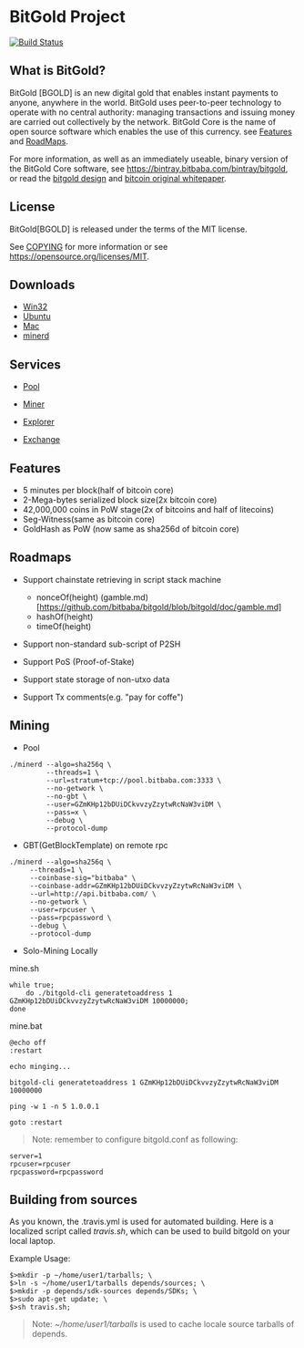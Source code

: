 BitGold Project 
=====================================

[![Build Status](https://travis-ci.org/bitbaba/bitgold.svg?branch=master)](https://travis-ci.org/bitbaba/bitgold)

What is BitGold?
----------------

BitGold [BGOLD] is an new digital gold that enables instant payments to
anyone, anywhere in the world. BitGold uses peer-to-peer technology to operate
with no central authority: managing transactions and issuing money are carried
out collectively by the network. BitGold Core is the name of open source
software which enables the use of this currency. 
see [Features](https://github.com/bitbaba/bitgold/blob/master/README.md#features)
and [RoadMaps](https://github.com/bitbaba/bitgold/blob/master/README.md#roadmaps).

For more information, as well as an immediately useable, binary version of
the BitGold Core software, see https://bintray.bitbaba.com/bintray/bitgold, or read the
[bitgold design](http://blog.csdn.net/hacode/article/details/78369398) and
[bitcoin original whitepaper](https://bitcoincore.org/bitcoin.pdf).


License
-------

BitGold[BGOLD] is released under the terms of the MIT license. 

See [COPYING](COPYING) for more information or see https://opensource.org/licenses/MIT.

Downloads
-------------

- [Win32](https://bintray.bitbaba.com/bitgold/bitgold-win32.tar.gz)
- [Ubuntu](https://bintray.bitbaba.com/bitgold/bitgold-ubuntu64.tar.gz)
- [Mac](https://bintray.bitbaba.com/bitgold/bitgold-mac.tar.gz)
- [minerd](https://bintray.bitbaba.com/bitgold/bitgold-miner.zip)

Services
----------------

- [Pool](https://pool.bitbaba.com/)

- [Miner](https://github.com/bitbaba/cpuminer)

- [Explorer](https://bitgold.bitbaba.com/)

- [Exchange](https://ex.bitbaba.com/)


Features
--------

- 5 minutes per block(half of bitcoin core)
- 2-Mega-bytes serialized block size(2x bitcoin core)
- 42,000,000 coins in PoW stage(2x of bitcoins and half of litecoins)
- Seg-Witness(same as bitcoin core)
- GoldHash as PoW (now same as sha256d of bitcoin core)

Roadmaps
----------------

- Support chainstate retrieving in script stack machine
  - nonceOf(height)
  (gamble.md)[https://github.com/bitbaba/bitgold/blob/bitgold/doc/gamble.md]
  - hashOf(height)
  - timeOf(height)

- Support non-standard sub-script of P2SH

- Support PoS (Proof-of-Stake)

- Support state storage of non-utxo data

- Support Tx comments(e.g. "pay for coffe")

Mining 
-------------------
- Pool

```
./minerd --algo=sha256q \
         --threads=1 \
         --url=stratum+tcp://pool.bitbaba.com:3333 \
         --no-getwork \
         --no-gbt \
         --user=GZmKHp12bDUiDCkvvzyZzytwRcNaW3viDM \
         --pass=x \
         --debug \
         --protocol-dump
```

- GBT(GetBlockTemplate) on remote rpc

```
./minerd --algo=sha256q \
	 --threads=1 \
	 --coinbase-sig="bitbaba" \
	 --coinbase-addr=GZmKHp12bDUiDCkvvzyZzytwRcNaW3viDM \
	 --url=http://api.bitbaba.com/ \
	 --no-getwork \
	 --user=rpcuser \
	 --pass=rpcpassword \
	 --debug \
	 --protocol-dump
```

- Solo-Mining Locally

mine.sh

```
while true; 
    do ./bitgold-cli generatetoaddress 1 GZmKHp12bDUiDCkvvzyZzytwRcNaW3viDM 10000000; 
done
```

mine.bat

```
@echo off
:restart

echo minging...

bitgold-cli generatetoaddress 1 GZmKHp12bDUiDCkvvzyZzytwRcNaW3viDM 10000000

ping -w 1 -n 5 1.0.0.1

goto :restart
```

>Note: remember to configure bitgold.conf as following:

```
server=1
rpcuser=rpcuser
rpcpassword=rpcpassword
```

Building from sources
------------------

As you known, the .travis.yml is used for automated building. 
Here is a localized script called *travis.sh*, which can be used 
to build bitgold on your local laptop.

Example Usage:

```
$>mkdir -p ~/home/user1/tarballs; \
$>ln -s ~/home/user1/tarballs depends/sources; \
$>mkdir -p depends/sdk-sources depends/SDKs; \
$>sudo apt-get update; \
$>sh travis.sh;
```

>Note: *~/home/user1/tarballs* is used to cache locale source tarballs of depends.

